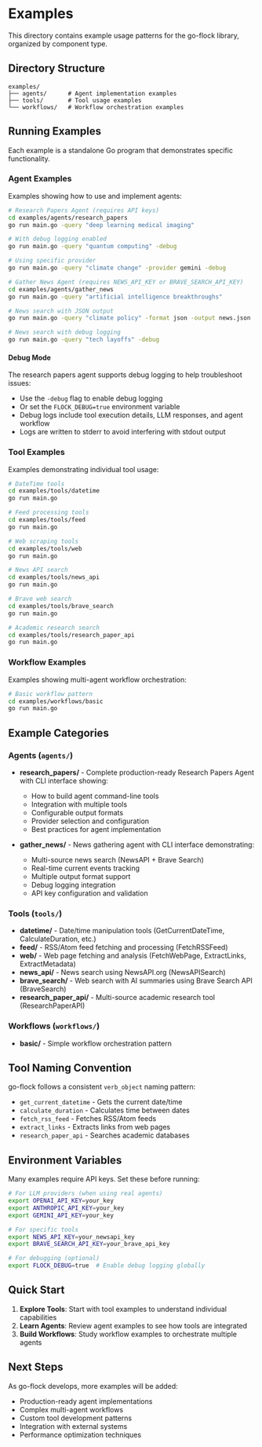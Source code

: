 # Examples

This directory contains example usage patterns for the go-flock library, organized by component type.

## Directory Structure

```
examples/
├── agents/      # Agent implementation examples
├── tools/       # Tool usage examples
└── workflows/   # Workflow orchestration examples
```

## Running Examples

Each example is a standalone Go program that demonstrates specific functionality.

### Agent Examples

Examples showing how to use and implement agents:

```bash
# Research Papers Agent (requires API keys)
cd examples/agents/research_papers
go run main.go -query "deep learning medical imaging"

# With debug logging enabled
go run main.go -query "quantum computing" -debug

# Using specific provider
go run main.go -query "climate change" -provider gemini -debug

# Gather News Agent (requires NEWS_API_KEY or BRAVE_SEARCH_API_KEY)
cd examples/agents/gather_news
go run main.go -query "artificial intelligence breakthroughs"

# News search with JSON output
go run main.go -query "climate policy" -format json -output news.json

# News search with debug logging
go run main.go -query "tech layoffs" -debug
```

#### Debug Mode

The research papers agent supports debug logging to help troubleshoot issues:

- Use the `-debug` flag to enable debug logging
- Or set the `FLOCK_DEBUG=true` environment variable
- Debug logs include tool execution details, LLM responses, and agent workflow
- Logs are written to stderr to avoid interfering with stdout output

### Tool Examples

Examples demonstrating individual tool usage:

```bash
# DateTime tools
cd examples/tools/datetime
go run main.go

# Feed processing tools
cd examples/tools/feed
go run main.go

# Web scraping tools
cd examples/tools/web
go run main.go

# News API search
cd examples/tools/news_api
go run main.go

# Brave web search
cd examples/tools/brave_search
go run main.go

# Academic research search
cd examples/tools/research_paper_api
go run main.go
```

### Workflow Examples

Examples showing multi-agent workflow orchestration:

```bash
# Basic workflow pattern
cd examples/workflows/basic
go run main.go
```

## Example Categories

### Agents (`agents/`)
- **research_papers/** - Complete production-ready Research Papers Agent with CLI interface showing:
  - How to build agent command-line tools
  - Integration with multiple tools
  - Configurable output formats
  - Provider selection and configuration
  - Best practices for agent implementation

- **gather_news/** - News gathering agent with CLI interface demonstrating:
  - Multi-source news search (NewsAPI + Brave Search)
  - Real-time current events tracking
  - Multiple output format support
  - Debug logging integration
  - API key configuration and validation

### Tools (`tools/`)
- **datetime/** - Date/time manipulation tools (GetCurrentDateTime, CalculateDuration, etc.)
- **feed/** - RSS/Atom feed fetching and processing (FetchRSSFeed)
- **web/** - Web page fetching and analysis (FetchWebPage, ExtractLinks, ExtractMetadata)
- **news_api/** - News search using NewsAPI.org (NewsAPISearch)
- **brave_search/** - Web search with AI summaries using Brave Search API (BraveSearch)
- **research_paper_api/** - Multi-source academic research tool (ResearchPaperAPI)

### Workflows (`workflows/`)
- **basic/** - Simple workflow orchestration pattern

## Tool Naming Convention

go-flock follows a consistent `verb_object` naming pattern:
- `get_current_datetime` - Gets the current date/time
- `calculate_duration` - Calculates time between dates
- `fetch_rss_feed` - Fetches RSS/Atom feeds
- `extract_links` - Extracts links from web pages
- `research_paper_api` - Searches academic databases

## Environment Variables

Many examples require API keys. Set these before running:

```bash
# For LLM providers (when using real agents)
export OPENAI_API_KEY=your_key
export ANTHROPIC_API_KEY=your_key
export GEMINI_API_KEY=your_key

# For specific tools
export NEWS_API_KEY=your_newsapi_key
export BRAVE_SEARCH_API_KEY=your_brave_api_key

# For debugging (optional)
export FLOCK_DEBUG=true  # Enable debug logging globally
```

## Quick Start

1. **Explore Tools**: Start with tool examples to understand individual capabilities
2. **Learn Agents**: Review agent examples to see how tools are integrated
3. **Build Workflows**: Study workflow examples to orchestrate multiple agents

## Next Steps

As go-flock develops, more examples will be added:
- Production-ready agent implementations
- Complex multi-agent workflows
- Custom tool development patterns
- Integration with external systems
- Performance optimization techniques
